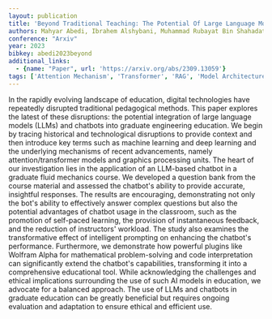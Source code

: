 ```yaml
---
layout: publication
title: 'Beyond Traditional Teaching: The Potential Of Large Language Models And Chatbots In Graduate Engineering Education'
authors: Mahyar Abedi, Ibrahem Alshybani, Muhammad Rubayat Bin Shahadat, Michael S. Murillo
conference: "Arxiv"
year: 2023
bibkey: abedi2023beyond
additional_links:
  - {name: "Paper", url: 'https://arxiv.org/abs/2309.13059'}
tags: ['Attention Mechanism', 'Transformer', 'RAG', 'Model Architecture', 'Tools', 'Prompting', 'Reinforcement Learning', 'Pretraining Methods']
---
```

In the rapidly evolving landscape of education, digital technologies have
repeatedly disrupted traditional pedagogical methods. This paper explores the
latest of these disruptions: the potential integration of large language models
(LLMs) and chatbots into graduate engineering education. We begin by tracing
historical and technological disruptions to provide context and then introduce
key terms such as machine learning and deep learning and the underlying
mechanisms of recent advancements, namely attention/transformer models and
graphics processing units. The heart of our investigation lies in the
application of an LLM-based chatbot in a graduate fluid mechanics course. We
developed a question bank from the course material and assessed the chatbot's
ability to provide accurate, insightful responses. The results are encouraging,
demonstrating not only the bot's ability to effectively answer complex
questions but also the potential advantages of chatbot usage in the classroom,
such as the promotion of self-paced learning, the provision of instantaneous
feedback, and the reduction of instructors' workload. The study also examines
the transformative effect of intelligent prompting on enhancing the chatbot's
performance. Furthermore, we demonstrate how powerful plugins like Wolfram
Alpha for mathematical problem-solving and code interpretation can
significantly extend the chatbot's capabilities, transforming it into a
comprehensive educational tool. While acknowledging the challenges and ethical
implications surrounding the use of such AI models in education, we advocate
for a balanced approach. The use of LLMs and chatbots in graduate education can
be greatly beneficial but requires ongoing evaluation and adaptation to ensure
ethical and efficient use.
